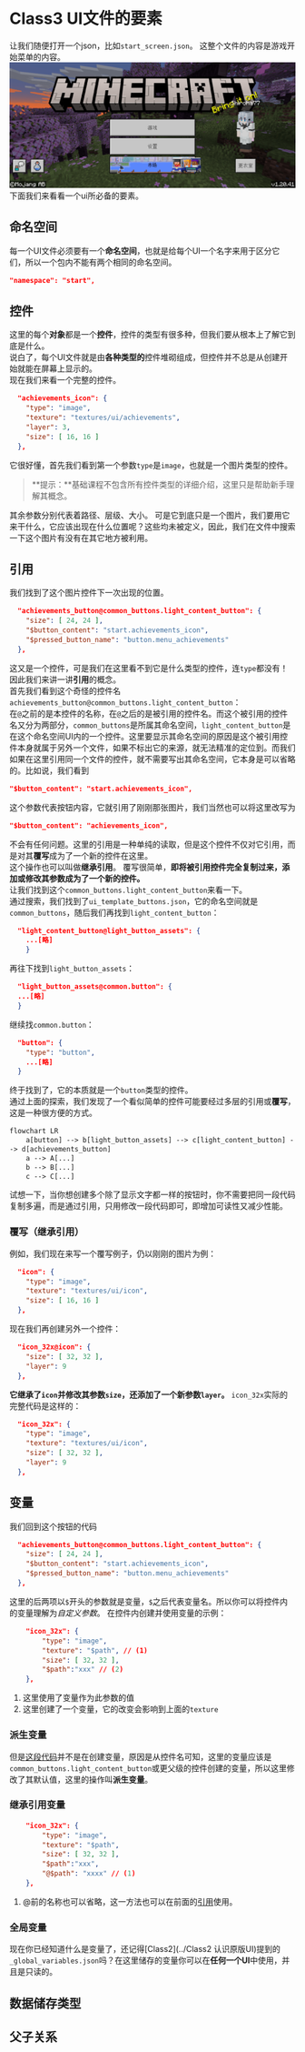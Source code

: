 # Class3 UI文件的要素
让我们随便打开一个json，比如`start_screen.json`。
这整个文件的内容是游戏开始菜单的内容。
![](../../assets/class3/start_screen.jpg)  
下面我们来看看一个ui所必备的要素。
## 命名空间
每一个UI文件必须要有一个**命名空间**，也就是给每个UI一个名字来用于区分它们，所以一个包内不能有两个相同的命名空间。
```json
"namespace": "start",
```
## 控件
这里的每个**对象**都是一个**控件**，控件的类型有很多种，但我们要从根本上了解它到底是什么。  
说白了，每个UI文件就是由**各种类型的**控件堆砌组成，但控件并不总是从创建开始就能在屏幕上显示的。  
现在我们来看一个完整的控件。
```json
  "achievements_icon": {
    "type": "image",
    "texture": "textures/ui/achievements",
    "layer": 3,
    "size": [ 16, 16 ]
  },
```
它很好懂，首先我们看到第一个参数`type`是`image`，也就是一个图片类型的控件。
> **提示：**基础课程不包含所有控件类型的详细介绍，这里只是帮助新手理解其概念。

其余参数分别代表着路径、层级、大小。
可是它到底只是一个图片，我们要用它来干什么，它应该出现在什么位置呢？这些均未被定义，因此，我们在文件中搜索一下这个图片有没有在其它地方被利用。
## 引用
我们找到了这个图片控件下一次出现的位置。
```json
  "achievements_button@common_buttons.light_content_button": {
    "size": [ 24, 24 ],
    "$button_content": "start.achievements_icon",
    "$pressed_button_name": "button.menu_achievements"
  },
```
这又是一个控件，可是我们在这里看不到它是什么类型的控件，连`type`都没有！  
因此我们来讲一讲**引用**的概念。  
首先我们看到这个奇怪的控件名`achievements_button@common_buttons.light_content_button`：  
在`@`之前的是本控件的名称，在`@`之后的是被引用的控件名。而这个被引用的控件名又分为两部分，`common_buttons`是所属其命名空间，`light_content_button`是在这个命名空间UI内的一个控件。这里要显示其命名空间的原因是这个被引用控件本身就属于另外一个文件，如果不标出它的来源，就无法精准的定位到。而我们如果在这里引用同一个文件的控件，就不需要写出其命名空间，它本身是可以省略的。比如说，我们看到
```json
"$button_content": "start.achievements_icon",
```
这个参数代表按钮内容，它就引用了刚刚那张图片，我们当然也可以将这里改写为
```json
"$button_content": "achievements_icon",
```
不会有任何问题。这里的引用是一种单纯的读取，但是这个控件不仅对它引用，而是对其**覆写**成为了一个新的控件在这里。  
这个操作也可以叫做**继承引用**。
覆写很简单，**即将被引用控件完全复制过来，添加或修改其参数成为了一个新的控件。**  
让我们找到这个`common_buttons.light_content_button`来看一下。  
通过搜索，我们找到了`ui_template_buttons.json`，它的命名空间就是`common_buttons`，随后我们再找到`light_content_button`：
```json
  "light_content_button@light_button_assets": {
    ...[略]
    }
```
再往下找到`light_button_assets`：  
```json
  "light_button_assets@common.button": {
  ...[略]
  }
```
继续找`common.button`：
```json
  "button": {
    "type": "button",
    ...[略]
  }
```
终于找到了，它的本质就是一个`button`类型的控件。  
通过上面的探索，我们发现了一个看似简单的控件可能要经过多层的引用或**覆写**，这是一种很方便的方式。
``` mermaid
flowchart LR
    a[button] --> b[light_button_assets] --> c[light_content_button] --> d[achievements_button] 
    a --> A[...]
    b --> B[...]
    c --> C[...]
```
试想一下，当你想创建多个除了显示文字都一样的按钮时，你不需要把同一段代码复制多遍，而是通过引用，只用修改一段代码即可，即增加可读性又减少性能。
### 覆写（继承引用）
例如，我们现在来写一个覆写例子，仍以刚刚的图片为例：
```json
  "icon": {
    "type": "image",
    "texture": "textures/ui/icon",
    "size": [ 16, 16 ]
  },
```
现在我们再创建另外一个控件：
```json
  "icon_32x@icon": {
    "size": [ 32, 32 ],
    "layer": 9
  },
```
**它继承了`icon`并修改其参数`size`，还添加了一个新参数`layer`。**
`icon_32x`实际的完整代码是这样的：
```json
  "icon_32x": {
    "type": "image",
    "texture": "textures/ui/icon",
    "size": [ 32, 32 ],
    "layer": 9
  },
```
## 变量
我们回到这个按钮的代码
```json
  "achievements_button@common_buttons.light_content_button": {
    "size": [ 24, 24 ],
    "$button_content": "start.achievements_icon",
    "$pressed_button_name": "button.menu_achievements"
  },
```
这里的后两项以`$`开头的参数就是变量，`$`之后代表变量名。所以你可以将控件内的变量理解为*自定义参数*。
在控件内创建并使用变量的示例：
```json
    "icon_32x": {
        "type": "image",
        "texture": "$path", // (1)
        "size": [ 32, 32 ],
        "$path":"xxx" // (2)
    },
```

1.  这里使用了变量作为此参数的值
2.  这里创建了一个变量，它的改变会影响到上面的`texture`
### 派生变量
但是[这段代码](#_5)并不是在创建变量，原因是从控件名可知，这里的变量应该是`common_buttons.light_content_button`或更父级的控件创建的变量，所以这里修改了其默认值，这里的操作叫**派生变量**。
### 继承引用变量
```json
    "icon_32x": {
        "type": "image",
        "texture": "$path", 
        "size": [ 32, 32 ],
        "$path":"xxx",
        "@$path": "xxxx" // (1)
    },
```

1.   @前的名称也可以省略，这一方法也可以在前面的[引用](#_3)使用。
### 全局变量
现在你已经知道什么是变量了，还记得[Class2](../Class2 认识原版UI)提到的`_global_variables.json`吗？在这里储存的变量你可以在**任何一个UI**中使用，并且是只读的。
## 数据储存类型
## 父子关系
